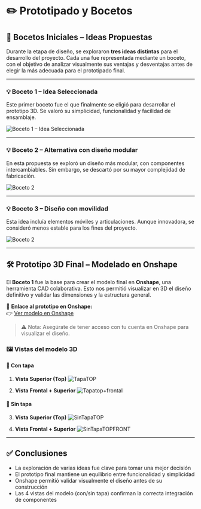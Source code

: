 # ✏️ Prototipado y Bocetos

## 🧩 Bocetos Iniciales – Ideas Propuestas

Durante la etapa de diseño, se exploraron **tres ideas distintas** para el desarrollo del proyecto. Cada una fue representada mediante un boceto, con el objetivo de analizar visualmente sus ventajas y desventajas antes de elegir la más adecuada para el prototipado final.

---

### 💡 Boceto 1 – Idea Seleccionada

Este primer boceto fue el que finalmente se eligió para desarrollar el prototipo 3D. Se valoró su simplicidad, funcionalidad y facilidad de ensamblaje.

![Boceto 1 – Idea Seleccionada](../imagenes/readme_3D_y_BOCETOS/BOCETO1AC.jpg)

---

### 💡 Boceto 2 – Alternativa con diseño modular

En esta propuesta se exploró un diseño más modular, con componentes intercambiables. Sin embargo, se descartó por su mayor complejidad de fabricación.

![Boceto 2 ](../imagenes/readme_3D_y_BOCETOS/BOCETO2AC.jpg)

---

### 💡 Boceto 3 – Diseño con movilidad

Esta idea incluía elementos móviles y articulaciones. Aunque innovadora, se consideró menos estable para los fines del proyecto.

![Boceto 2 ](../imagenes/readme_3D_y_BOCETOS/BOCETO3AC.jpg)

---

## 🛠️ Prototipo 3D Final – Modelado en Onshape

El **Boceto 1** fue la base para crear el modelo final en **Onshape**, una herramienta CAD colaborativa. Esto nos permitió visualizar en 3D el diseño definitivo y validar las dimensiones y la estructura general.

🔗 **Enlace al prototipo en Onshape:**  
👉 [Ver modelo en Onshape]([https://cad.onshape.com/documents/62a71347bcf43b206f2fa3ce/w/6952c6cc66f60fffa0542bf9/e/4242771c9497698b770d1021?renderMode=0&uiState=6846796fad6c5357d42d262d](https://cad.onshape.com/documents/1f60ffb5e8126be7b4a6f263/w/7c7647805152f92d44befed0/e/2cf5b0b9592ee5f201c2ad6a?renderMode=0&uiState=6852412c591bc3701dedb185))

> ⚠️ Nota: Asegúrate de tener acceso con tu cuenta en Onshape para visualizar el diseño.

### 🖼️ Vistas del modelo 3D

#### 🔷 Con tapa
1. **Vista Superior (Top)**
![TapaTOP ](../imagenes/readme_3D_y_BOCETOS/onshapeTOP.png)

2. **Vista Frontal + Superior**
![Tapatop+frontal](../imagenes/readme_3D_y_BOCETOS/onshapeTOPFRONT.png)

#### 🔶 Sin tapa
3. **Vista Superior (Top)**
![SinTapaTOP](../imagenes/readme_3D_y_BOCETOS/onshapeTOPsintapa.png)

4. **Vista Frontal + Superior**
![SinTapaTOPFRONT ](../imagenes/readme_3D_y_BOCETOS/onshapeTOPFRONTsintapa.png)

---

## ✅ Conclusiones

- La exploración de varias ideas fue clave para tomar una mejor decisión
- El prototipo final mantiene un equilibrio entre funcionalidad y simplicidad
- Onshape permitió validar visualmente el diseño antes de su construcción
- Las 4 vistas del modelo (con/sin tapa) confirman la correcta integración de componentes

